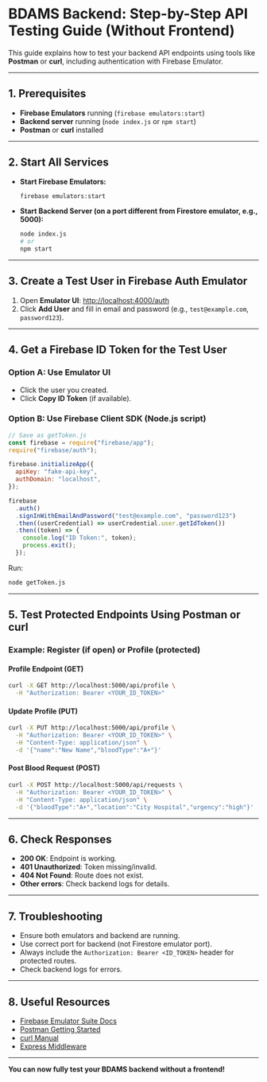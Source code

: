   # BDAMS Backend: Step-by-Step API Testing Guide (Without Frontend)

  This guide explains how to test your backend API endpoints using tools like **Postman** or **curl**, including authentication with Firebase Emulator.

  ---

  ## 1. Prerequisites

  - **Firebase Emulators** running (`firebase emulators:start`)
  - **Backend server** running (`node index.js` or `npm start`)
  - **Postman** or **curl** installed

  ---

  ## 2. Start All Services

  - **Start Firebase Emulators:**
    ```bash
    firebase emulators:start
    ```
  - **Start Backend Server (on a port different from Firestore emulator, e.g., 5000):**
    ```bash
    node index.js
    # or
    npm start
    ```

  ---

  ## 3. Create a Test User in Firebase Auth Emulator

  1. Open **Emulator UI**: [http://localhost:4000/auth](http://localhost:4000/auth)
  2. Click **Add User** and fill in email and password (e.g., `test@example.com`, `password123`).

  ---

  ## 4. Get a Firebase ID Token for the Test User

  ### Option A: Use Emulator UI

  - Click the user you created.
  - Click **Copy ID Token** (if available).

  ### Option B: Use Firebase Client SDK (Node.js script)

  ```javascript
  // Save as getToken.js
  const firebase = require("firebase/app");
  require("firebase/auth");

  firebase.initializeApp({
    apiKey: "fake-api-key",
    authDomain: "localhost",
  });

  firebase
    .auth()
    .signInWithEmailAndPassword("test@example.com", "password123")
    .then((userCredential) => userCredential.user.getIdToken())
    .then((token) => {
      console.log("ID Token:", token);
      process.exit();
    });
  ```

  Run:

  ```bash
  node getToken.js
  ```

  ---

  ## 5. Test Protected Endpoints Using Postman or curl

  ### Example: Register (if open) or Profile (protected)

  #### **Profile Endpoint (GET)**

  ```bash
  curl -X GET http://localhost:5000/api/profile \
    -H "Authorization: Bearer <YOUR_ID_TOKEN>"
  ```

  #### **Update Profile (PUT)**

  ```bash
  curl -X PUT http://localhost:5000/api/profile \
    -H "Authorization: Bearer <YOUR_ID_TOKEN>" \
    -H "Content-Type: application/json" \
    -d '{"name":"New Name","bloodType":"A+"}'
  ```

  #### **Post Blood Request (POST)**

  ```bash
  curl -X POST http://localhost:5000/api/requests \
    -H "Authorization: Bearer <YOUR_ID_TOKEN>" \
    -H "Content-Type: application/json" \
    -d '{"bloodType":"A+","location":"City Hospital","urgency":"high"}'
  ```

  ---

  ## 6. Check Responses

  - **200 OK**: Endpoint is working.
  - **401 Unauthorized**: Token missing/invalid.
  - **404 Not Found**: Route does not exist.
  - **Other errors**: Check backend logs for details.

  ---

  ## 7. Troubleshooting

  - Ensure both emulators and backend are running.
  - Use correct port for backend (not Firestore emulator port).
  - Always include the `Authorization: Bearer <ID_TOKEN>` header for protected routes.
  - Check backend logs for errors.

  ---

  ## 8. Useful Resources

  - [Firebase Emulator Suite Docs](https://firebase.google.com/docs/emulator-suite)
  - [Postman Getting Started](https://learning.postman.com/docs/getting-started/introduction/)
  - [curl Manual](https://curl.se/docs/manpage.html)
  - [Express Middleware](https://expressjs.com/en/guide/using-middleware.html)

  ---

  **You can now fully test your BDAMS backend without a frontend!**
